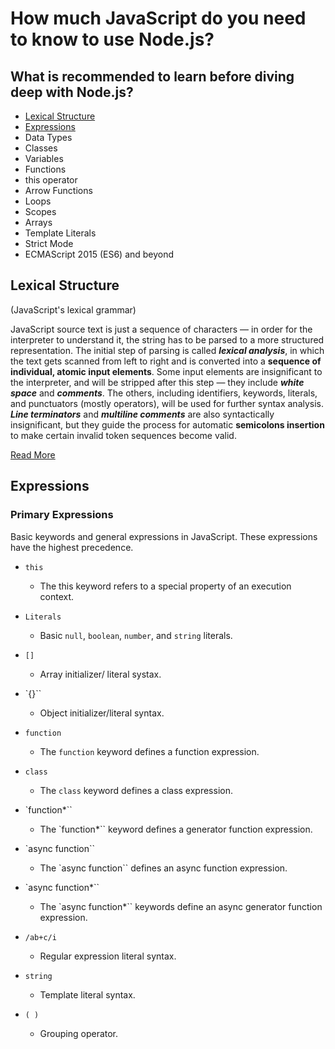 # How much JavaScript do you need to know to use Node.js?

## What is recommended to learn before diving deep with Node.js?

- [Lexical Structure](#lexical-structure)
- [Expressions](#expressions)
- Data Types
- Classes
- Variables
- Functions
- this operator
- Arrow Functions
- Loops
- Scopes
- Arrays
- Template Literals
- Strict Mode
- ECMAScript 2015 (ES6) and beyond

## Lexical Structure

(JavaScript's lexical grammar)

JavaScript source text is just a sequence of characters — in order for the interpreter to understand it, the string has to be parsed to a more structured representation. The initial step of parsing is called **_lexical analysis_**, in which the text gets scanned from left to right and is converted into a **sequence of individual, atomic input elements**. Some input elements are insignificant to the interpreter, and will be stripped after this step — they include **_white space_** and **_comments_**. The others, including identifiers, keywords, literals, and punctuators (mostly operators), will be used for further syntax analysis. **_Line terminators_** and **_multiline comments_** are also syntactically insignificant, but they guide the process for automatic **semicolons insertion** to make certain invalid token sequences become valid.

[Read More](https://developer.mozilla.org/en-US/docs/Web/JavaScript/Reference/Lexical_grammar)

## Expressions

### Primary Expressions

Basic keywords and general expressions in JavaScript. These expressions have the highest precedence.

- `this`

  - The this keyword refers to a special property of an execution context.

- `Literals`

  - Basic `null`, `boolean`, `number`, and `string` literals.

- `[]`

  - Array initializer/ literal systax.

- `{}``

  - Object initializer/literal syntax.

- `function`

  - The `function` keyword defines a function expression.

- `class`

  - The `class` keyword defines a class expression.

- `function\*``

  - The `function\*`` keyword defines a generator function expression.

- `async function``

  - The `async function`` defines an async function expression.

- `async function\*``

  - The `async function\*`` keywords define an async generator function expression.

- `/ab+c/i`

  - Regular expression literal syntax.

- `string`

  - Template literal syntax.

- `( )`

  - Grouping operator.
